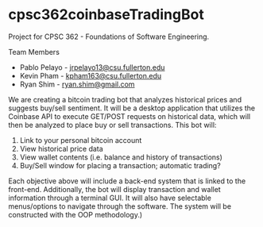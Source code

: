 # cpsc362coinbaseTradingBot
Project for CPSC 362 - Foundations of Software Engineering.

Team Members
* Pablo Pelayo - jrpelayo13@csu.fullerton.edu
* Kevin Pham - kpham163@csu.fullerton.edu
* Ryan Shim - ryan.shim@gmail.com

We are creating a bitcoin trading bot that analyzes historical prices and suggests buy/sell sentiment. It will be a desktop application that utilizes the Coinbase API to execute GET/POST requests on historical data, which will then be analyzed to place buy or sell transactions. This bot will:
 
1. Link to your personal bitcoin account
2. View historical price data
3. View wallet contents (i.e. balance and history of transactions)
4. Buy/Sell window for placing a transaction; automatic trading?
 
Each objective above will include a back-end system that is linked to the front-end. Additionally, the bot will display transaction and wallet information through a terminal GUI. It will also have selectable menus/options to navigate through the software. The system will be constructed with the OOP methodology.)
